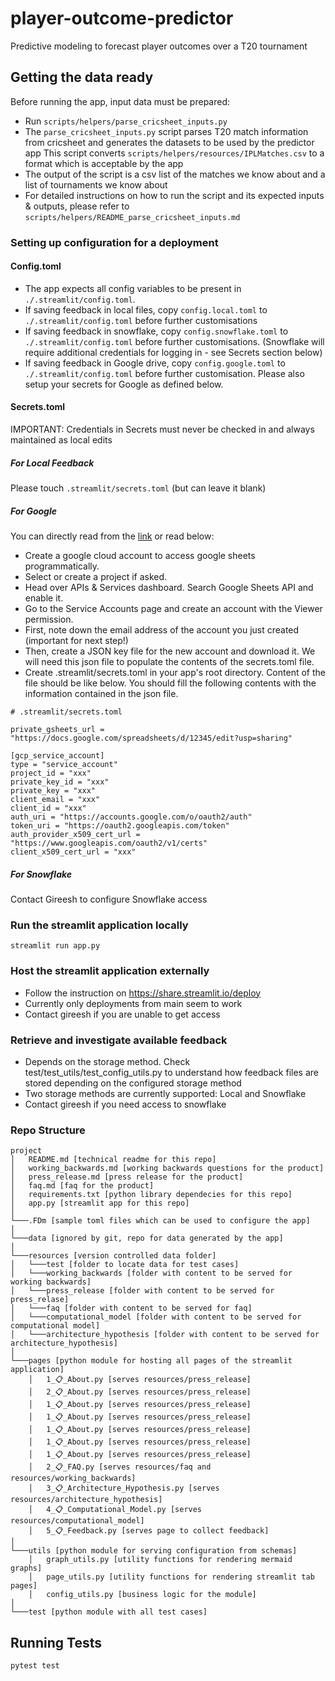 # player-outcome-predictor
Predictive modeling to forecast player outcomes over a T20 tournament

## Getting the data ready
Before running the app, input data must be prepared: 
- Run `scripts/helpers/parse_cricsheet_inputs.py`
- The `parse_cricsheet_inputs.py` script parses T20 match information from cricsheet and generates the datasets to be 
used by the predictor app  This script converts `scripts/helpers/resources/IPLMatches.csv` to a format which is acceptable by the app
- The output of the script is a csv list of the matches we know about and a list of tournaments we know about
- For detailed instructions on how to run the script and its expected inputs & outputs, please refer to 
`scripts/helpers/README_parse_cricsheet_inputs.md`

### Setting up configuration for a deployment
#### Config.toml
* The app expects all config variables to be present in `./.streamlit/config.toml`.  
* If saving feedback in local files, copy `config.local.toml` to `./.streamlit/config.toml` 
before further customisations
* If saving feedback in snowflake, copy `config.snowflake.toml` to `./.streamlit/config.toml` before further customisations.
(Snowflake will require additional credentials for logging in - see Secrets section below)
* If saving feedback in Google drive, copy `config.google.toml` to `./.streamlit/config.toml` before further 
customisation. Please also setup your secrets for Google as defined below.

#### Secrets.toml
IMPORTANT: Credentials in Secrets must never be checked in and always maintained as local edits

##### For Local Feedback
Please touch `.streamlit/secrets.toml` (but can leave it blank)

##### For Google

You can directly read from the [link](https://docs.streamlit.io/knowledge-base/tutorials/databases/private-gsheet) or read below:
- Create a google cloud account to access google sheets programmatically.
- Select or create a project if asked.
- Head over APIs & Services dashboard. Search Google Sheets API and enable it.
- Go to the Service Accounts page and create an account with the Viewer permission.
- First, note down the email address of the account you just created (important for next step!)
- Then, create a JSON key file for the new account and download it. We will need this json file to populate the contents of the secrets.toml file.
- Create .streamlit/secrets.toml in your app's root directory.
Content of the file should be like below. You should fill the following contents with the information contained in the json file.

```
# .streamlit/secrets.toml

private_gsheets_url = "https://docs.google.com/spreadsheets/d/12345/edit?usp=sharing"

[gcp_service_account]
type = "service_account"
project_id = "xxx"
private_key_id = "xxx"
private_key = "xxx"
client_email = "xxx"
client_id = "xxx"
auth_uri = "https://accounts.google.com/o/oauth2/auth"
token_uri = "https://oauth2.googleapis.com/token"
auth_provider_x509_cert_url = "https://www.googleapis.com/oauth2/v1/certs"
client_x509_cert_url = "xxx"
```

##### For Snowflake
Contact Gireesh to configure Snowflake access


### Run the streamlit application locally
`streamlit run app.py`

### Host the streamlit application externally
* Follow the instruction on https://share.streamlit.io/deploy
* Currently only deployments from main seem to work
* Contact gireesh if you are unable to get access

### Retrieve and investigate available feedback

* Depends on the storage method. Check test/test_utils/test_config_utils.py to understand how feedback files are stored
depending on the configured storage method
* Two storage methods are currently supported: Local and Snowflake
* Contact gireesh if you need access to snowflake

### Repo Structure
```
project
│   README.md [technical readme for this repo]
│   working_backwards.md [working backwards questions for the product]
│   press_release.md [press release for the product]
│   faq.md [faq for the product]
│   requirements.txt [python library dependecies for this repo]
│   app.py [streamlit app for this repo]
│   
└───.FDm [sample toml files which can be used to configure the app]   
│   
└───data [ignored by git, repo for data generated by the app]   
│   
└───resources [version controlled data folder]
│   └───test [folder to locate data for test cases]
│   └───working_backwards [folder with content to be served for working backwards]
│   └───press_release [folder with content to be served for press_relase]
│   └───faq [folder with content to be served for faq]
│   └───computational_model [folder with content to be served for computational model]
│   └───architecture_hypothesis [folder with content to be served for architecture_hypothesis] 
│   
└───pages [python module for hosting all pages of the streamlit application]
    │   1_📋_About.py [serves resources/press_release]
    │   2_📋_About.py [serves resources/press_release]
    │   1_📋_About.py [serves resources/press_release]
    │   1_📋_About.py [serves resources/press_release]
    │   1_📋_About.py [serves resources/press_release]
    │   1_📋_About.py [serves resources/press_release]
    │   1_📋_About.py [serves resources/press_release]
    │   2_📋_FAQ.py [serves resources/faq and resources/working_backwards]
    │   3_📋_Architecture_Hypothesis.py [serves resources/architecture_hypothesis]
    │   4_📋_Computational_Model.py [serves resources/computational_model]
    │   5_📋_Feedback.py [serves page to collect feedback]
│   
└───utils [python module for serving configuration from schemas]
    │   graph_utils.py [utility functions for rendering mermaid graphs]
    │   page_utils.py [utility functions for rendering streamlit tab pages]
    │   config_utils.py [business logic for the module]
│   
└───test [python module with all test cases]
```

## Running Tests
`pytest test`

